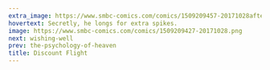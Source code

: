 ```yaml
---
extra_image: https://www.smbc-comics.com/comics/1509209457-20171028after.png
hovertext: Secretly, he longs for extra spikes.
image: https://www.smbc-comics.com/comics/1509209427-20171028.png
next: wishing-well
prev: the-psychology-of-heaven
title: Discount Flight
---
```

